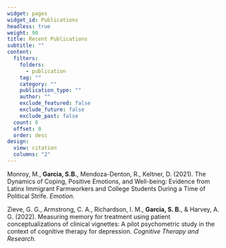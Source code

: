 ```yaml
---
widget: pages
widget_id: Publications
headless: true
weight: 90
title: Recent Publications
subtitle: ""
content:
  filters:
    folders:
      - publication
    tag: ""
    category: ""
    publication_type: ""
    author: ""
    exclude_featured: false
    exclude_future: false
    exclude_past: false
  count: 0
  offset: 0
  order: desc
design:
  view: citation
  columns: "2"
---
```

Monroy, M., **Garcia, S.B.**, Mendoza-Denton, R., Keltner, D. (2021). The Dynamics of Coping, Positive Emotions, and Well-being: Evidence from Latinx Immigrant Farmworkers and College Students During a Time of Political Strife. *Emotion.*

Zieve, G. G., Armstrong, C. A., Richardson, I. M., **Garcia, S. B.**, & Harvey, A. G. (2022). Measuring 
memory for treatment using patient conceptualizations of clinical vignettes: A pilot psychometric study 
in the context of cognitive therapy for depression. *Cognitive Therapy and Research.*